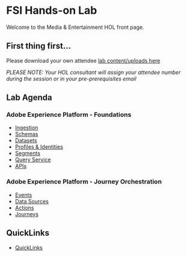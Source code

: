 # FSI Hands-on Lab

Welcome to the Media & Entertainment HOL front page.

## First thing first...

Please download your own attendee [lab content/uploads here](https://github.com/adobe/AEP-Hands-on-Labs/blob/master/labs/media/lab_dowloads.md)

*PLEASE NOTE: Your HOL consultant will assign your attendee number during the session or in your pre-prerequisites email*

## Lab Agenda

### Adobe Experience Platform - Foundations
 - [Ingestion](https://github.com/adobe/AEP-Hands-on-Labs/blob/master/labs/media/Foundations/Ingestion.md)
 - [Schemas](https://github.com/adobe/AEP-Hands-on-Labs/blob/master/labs/media/Foundations/Schemas.md)
 - [Datasets](https://github.com/adobe/AEP-Hands-on-Labs/blob/master/labs/media/Foundations/Datasets.md)
 - [Profiles & Identities](https://github.com/adobe/AEP-Hands-on-Labs/blob/master/labs/media/Foundations/Profiles.md)
 - [Segments](https://github.com/adobe/AEP-Hands-on-Labs/blob/master/labs/media/Foundations/Segments.md)
 - [Query Service](https://github.com/adobe/AEP-Hands-on-Labs/blob/master/labs/media/Foundations/DeepDive%20QueryService.md)
 - [APIs](https://github.com/adobe/AEP-Hands-on-Labs/blob/master/labs/media/Foundations/APIs.md)

### Adobe Experience Platform - Journey Orchestration
 - [Events](https://github.com/adobe/AEP-Hands-on-Labs/blob/master/labs/media/Journey%20Orchestration/Exercise1-Events.md)
 - [Data Sources](https://github.com/adobe/AEP-Hands-on-Labs/blob/master/labs/media/Journey%20Orchestration/Exercise2-DataSources.md)
 - [Actions](https://github.com/adobe/AEP-Hands-on-Labs/blob/master/labs/media/Journey%20Orchestration/Exercise3-Action.md)
 - [Journeys](https://github.com/adobe/AEP-Hands-on-Labs/blob/master/labs/media/Journey%20Orchestration/Exercise4-Journey.md)

## QuickLinks

 - [QuickLinks](https://github.com/adobe/AEP-Hands-on-Labs/blob/master/labs/quicklinks/quicklinks_media.md)
